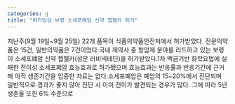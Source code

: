 ```yaml
---
categories: g
title: "허가임상 보령 소세포폐암 신약 젭젤카 허가"
---
```

지난주(9월 19일~9월 25일) 22개 품목이 식품의약품안전처에서 허가받았다. 전문의약품은 15건, 일반의약품은 7건이었다.국내 제약사 중 항암제 분야를 리드하고 있는 보령이 소세포폐암 신약 젭젤카(성분 러비넥테딘)을 허가받았다.1차 백금기반 화학요법에 실패한 전이성 소세포폐암 효능효과로 허가됐으며 효능효과는 반응률과 반응기간에 근거해 아직 생존기간을 입증한 자료는 없다.소세포폐암은 폐암의 15~20%에서 진단되며 일반적으로 경과가 좋지 않아 진단 시 이미 전이가 발견되는 경우가 많다. 그에 따라 5년 생존율 또한 6% 수준으로